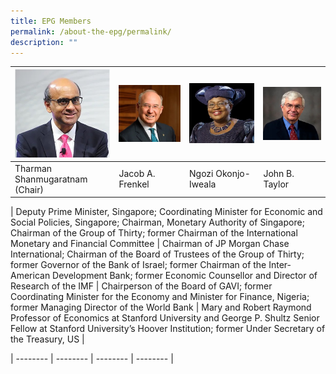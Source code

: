 ```yaml
---
title: EPG Members
permalink: /about-the-epg/permalink/
description: ""
---
```

| ![Tharman Shanmugaratnam (Chair)](/images/tharman.jpg) | ![Jacob A. Frenkel](/images/jacob.jpg) | ![Ngozi Okonjo-Iweala](/images/ngozi.jpg) | ![John B. Taylor](/images/john.jpg) |
| -------- | -------- | -------- | -------- |
| Tharman Shanmugaratnam (Chair)| Jacob A. Frenkel | Ngozi Okonjo-Iweala | John B. Taylor |

| Deputy Prime Minister, Singapore; Coordinating Minister for Economic and Social Policies, Singapore; Chairman, Monetary Authority of Singapore; Chairman of the Group of Thirty; former Chairman of the International Monetary and Financial Committee     | Chairman of JP Morgan Chase International; Chairman of the Board of Trustees of the Group of Thirty; former Governor of the Bank of Israel; former Chairman of the Inter-American Development Bank; former Economic Counsellor and Director of Research of the IMF     | Chairperson of the Board of GAVI; former Coordinating Minister for the Economy and Minister for Finance, Nigeria; former Managing Director of the World Bank   | Mary and Robert Raymond Professor of Economics at Stanford University and George P. Shultz Senior Fellow at Stanford University’s Hoover Institution; former Under Secretary of the Treasury, US |

| -------- | -------- | -------- | -------- |